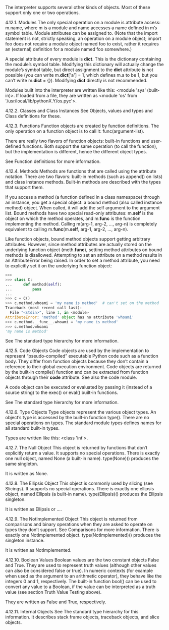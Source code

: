 The interpreter supports several other kinds of objects. Most of these support only one or two operations.

4.12.1. Modules
The only special operation on a module is attribute access: m.name, where m is a module and name accesses a name defined in m’s symbol table. Module attributes can be assigned to. (Note that the import statement is not, strictly speaking, an operation on a module object; import foo does not require a module object named foo to exist, rather it requires an (external) definition for a module named foo somewhere.)

A special attribute of every module is __dict__. This is the dictionary containing the module’s symbol table. Modifying this dictionary will actually change the module’s symbol table, but direct assignment to the __dict__ attribute is not possible (you can write m.__dict__['a'] = 1, which defines m.a to be 1, but you can’t write m.__dict__ = {}). Modifying __dict__ directly is not recommended.

Modules built into the interpreter are written like this: <module 'sys' (built-in)>. If loaded from a file, they are written as <module 'os' from '/usr/local/lib/pythonX.Y/os.pyc'>.

4.12.2. Classes and Class Instances
See Objects, values and types and Class definitions for these.

4.12.3. Functions
Function objects are created by function definitions. The only operation on a function object is to call it: func(argument-list).

There are really two flavors of function objects: built-in functions and user-defined functions. Both support the same operation (to call the function), but the implementation is different, hence the different object types.

See Function definitions for more information.

4.12.4. Methods
Methods are functions that are called using the attribute notation. There are two flavors: built-in methods (such as append() on lists) and class instance methods. Built-in methods are described with the types that support them.

If you access a method (a function defined in a class namespace) through an instance, you get a special object: a bound method (also called instance method) object. When called, it will add the self argument to the argument list. Bound methods have two special read-only attributes: m.__self__ is the object on which the method operates, and m.__func__ is the function implementing the method. Calling m(arg-1, arg-2, ..., arg-n) is completely equivalent to calling m.__func__(m.__self__, arg-1, arg-2, ..., arg-n).

Like function objects, bound method objects support getting arbitrary attributes. However, since method attributes are actually stored on the underlying function object (meth.__func__), setting method attributes on bound methods is disallowed. Attempting to set an attribute on a method results in an AttributeError being raised. In order to set a method attribute, you need to explicitly set it on the underlying function object:

```python
>>>
>>> class C:
...     def method(self):
...         pass
...
>>> c = C()
>>> c.method.whoami = 'my name is method'  # can't set on the method
Traceback (most recent call last):
  File "<stdin>", line 1, in <module>
AttributeError: 'method' object has no attribute 'whoami'
>>> c.method.__func__.whoami = 'my name is method'
>>> c.method.whoami
'my name is method'
```
See The standard type hierarchy for more information.

4.12.5. Code Objects
Code objects are used by the implementation to represent “pseudo-compiled” executable Python code such as a function body. They differ from function objects because they don’t contain a reference to their global execution environment. Code objects are returned by the built-in compile() function and can be extracted from function objects through their __code__ attribute. See also the code module.

A code object can be executed or evaluated by passing it (instead of a source string) to the exec() or eval() built-in functions.

See The standard type hierarchy for more information.

4.12.6. Type Objects
Type objects represent the various object types. An object’s type is accessed by the built-in function type(). There are no special operations on types. The standard module types defines names for all standard built-in types.

Types are written like this: <class 'int'>.

4.12.7. The Null Object
This object is returned by functions that don’t explicitly return a value. It supports no special operations. There is exactly one null object, named None (a built-in name). type(None)() produces the same singleton.

It is written as None.

4.12.8. The Ellipsis Object
This object is commonly used by slicing (see Slicings). It supports no special operations. There is exactly one ellipsis object, named Ellipsis (a built-in name). type(Ellipsis)() produces the Ellipsis singleton.

It is written as Ellipsis or ....

4.12.9. The NotImplemented Object
This object is returned from comparisons and binary operations when they are asked to operate on types they don’t support. See Comparisons for more information. There is exactly one NotImplemented object. type(NotImplemented)() produces the singleton instance.

It is written as NotImplemented.

4.12.10. Boolean Values
Boolean values are the two constant objects False and True. They are used to represent truth values (although other values can also be considered false or true). In numeric contexts (for example when used as the argument to an arithmetic operator), they behave like the integers 0 and 1, respectively. The built-in function bool() can be used to convert any value to a Boolean, if the value can be interpreted as a truth value (see section Truth Value Testing above).

They are written as False and True, respectively.

4.12.11. Internal Objects
See The standard type hierarchy for this information. It describes stack frame objects, traceback objects, and slice objects.